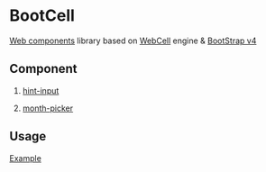 # BootCell

[Web components](https://www.webcomponents.org/) library based on [WebCell](https://web-cell.tk/) engine & [BootStrap v4](https://getbootstrap.com/)

## Component

1.  [hint-input](source/hint-input/)

2.  [month-picker](https://boot-cell.leanapp.cn/)

## Usage

[Example](test/index.html)
